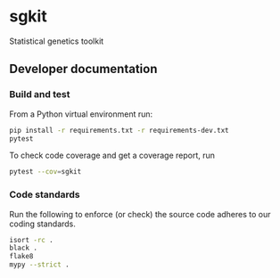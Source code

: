 # sgkit
Statistical genetics toolkit

## Developer documentation

### Build and test

From a Python virtual environment run:

```bash
pip install -r requirements.txt -r requirements-dev.txt
pytest
```

To check code coverage and get a coverage report, run

```bash
pytest --cov=sgkit
```

### Code standards

Run the following to enforce (or check) the source code adheres to our coding standards.

```bash
isort -rc .
black .
flake8
mypy --strict .
```
